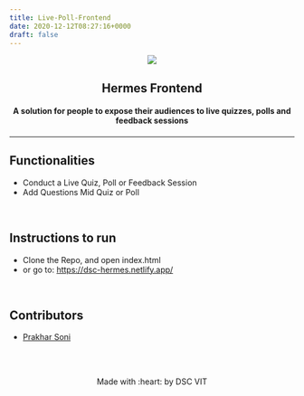 ```yaml
---
title: Live-Poll-Frontend
date: 2020-12-12T08:27:16+0000
draft: false
---
```

<p align="center">
	<img src="https://user-images.githubusercontent.com/30529572/72455010-fb38d400-37e7-11ea-9c1e-8cdeb5f5906e.png" />
	<h2 align="center"> Hermes Frontend</h2>
	<h4 align="center"> A solution for people to expose their audiences to live quizzes, polls and feedback sessions <h4>
</p>

---



## Functionalities
- Conduct a Live Quiz, Poll or Feedback Session
- Add Questions Mid Quiz or Poll

<br>


## Instructions to run


* Clone the Repo, and open index.html
* or go to: https://dsc-hermes.netlify.app/ 

<br>

## Contributors

* [Prakhar Soni](https://github.com/prakhar0912)



<br>
<br>

<p align="center">
	Made with :heart: by DSC VIT
</p>

